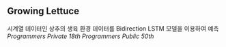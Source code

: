## Growing Lettuce
시계열 데이터인 상추의 생육 환경 데이터를 Bidirection LSTM 모델을 이용하여 예측
*Programmers Private 18th*
*Programmers Public 50th*
